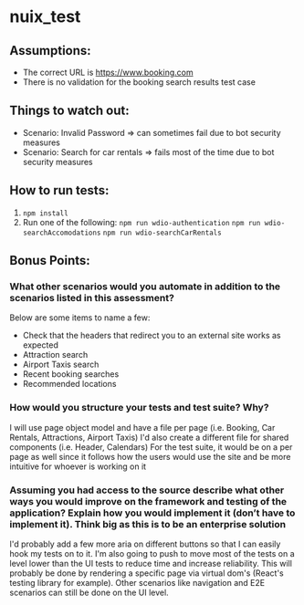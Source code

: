 # nuix_test

## Assumptions:
- The correct URL is https://www.booking.com
- There is no validation for the booking search results test case

## Things to watch out:
- Scenario: Invalid Password => can sometimes fail due to bot security measures
- Scenario: Search for car rentals => fails most of the time due to bot security measures

## How to run tests:
1. ```npm install```
2. Run one of the following:
```npm run wdio-authentication```
```npm run wdio-searchAccomodations```
```npm run wdio-searchCarRentals```

## Bonus Points:

### What other scenarios would you automate in addition to the scenarios listed in this assessment?
Below are some items to name a few:
- Check that the headers that redirect you to an external site works as expected
- Attraction search 
- Airport Taxis search
- Recent booking searches
- Recommended locations

### How would you structure your tests and test suite? Why?
I will use page object model and have a file per page (i.e. Booking, Car Rentals, Attractions, Airport Taxis)
I'd also create a different file for shared components (i.e. Header, Calendars)
For the test suite, it would be on a per page as well since it follows how the users would use the site and be more intuitive for whoever is working on it

### Assuming you had access to the source describe what other ways you would improve on the framework and testing of the application? Explain how you would implement it (don’t have to implement it). Think big as this is to be an enterprise solution
I'd probably add a few more aria on different buttons so that I can easily hook my tests on to it.
I'm also going to push to move most of the tests on a level lower than the UI tests to reduce time and increase reliability. This will probably be done by rendering a specific page via virtual dom's (React's testing library for example). Other scenarios like navigation and E2E scenarios can still be done on the UI level.
